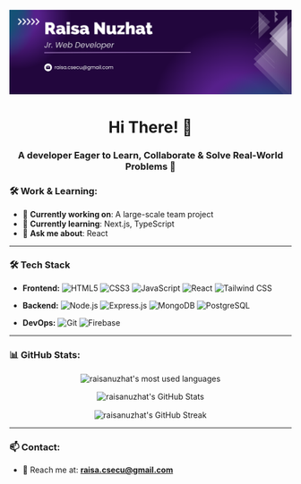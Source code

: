 

<!--
**RaisaNuzhat/RaisaNuzhat** is a ✨ _special_ ✨ repository because its `README.md` (this file) appears on your GitHub profile.

Here are some ideas to get you started:

- 🔭 I’m currently working on ...
- 🌱 I’m currently learning ...
- 👯 I’m looking to collaborate on ...
- 🤔 I’m looking for help with ...
- 💬 Ask me about ...
- 📫 How to reach me: ...
- 😄 Pronouns: ...
- ⚡ Fun fact: ...
-->
![Header](./git_banner.png)

<h1 align="center">Hi There! 👋</h1>
<h3 align="center"> A developer Eager to Learn, Collaborate & Solve Real-World Problems 🌱</h3>

### 🛠 Work & Learning:
- 🔭 **Currently working on**: A large-scale team project
- 🌱 **Currently learning**: Next.js, TypeScript
- 💬 **Ask me about**: React

---

### 🛠️ Tech Stack

- **Frontend:** ![HTML5](https://img.shields.io/badge/-HTML5-E34F26?logo=html5&logoColor=white&style=flat) ![CSS3](https://img.shields.io/badge/-CSS3-1572B6?logo=css3&logoColor=white&style=flat) ![JavaScript](https://img.shields.io/badge/-JavaScript-F7DF1E?logo=javascript&logoColor=black&style=flat) ![React](https://img.shields.io/badge/-React-61DAFB?logo=react&logoColor=white&style=flat) ![Tailwind CSS](https://img.shields.io/badge/-Tailwind%20CSS-38B2AC?logo=tailwind-css&logoColor=white&style=flat)

- **Backend:** ![Node.js](https://img.shields.io/badge/-Node.js-339933?logo=node.js&logoColor=white&style=flat) ![Express.js](https://img.shields.io/badge/-Express.js-000000?logo=express&logoColor=white&style=flat) ![MongoDB](https://img.shields.io/badge/-MongoDB-47A248?logo=mongodb&logoColor=white&style=flat) ![PostgreSQL](https://img.shields.io/badge/-PostgreSQL-336791?logo=postgresql&logoColor=white&style=flat)

- **DevOps:** ![Git](https://img.shields.io/badge/-Git-F05032?logo=git&logoColor=white&style=flat) ![Firebase](https://img.shields.io/badge/-Firebase-FFCA28?logo=firebase&logoColor=black&style=flat)




---

### 📊 GitHub Stats:
<p align="center">
  <img align="center" src="https://github-readme-stats.vercel.app/api/top-langs?username=raisanuzhat&show_icons=true&locale=en&layout=compact" alt="raisanuzhat's most used languages" />
</p>
<p align="center">
  <img align="center" src="https://github-readme-stats.vercel.app/api?username=raisanuzhat&show_icons=true&locale=en" alt="raisanuzhat's GitHub Stats" />
</p>
<p align="center">
  <img align="center" src="https://github-readme-streak-stats.herokuapp.com/?user=raisanuzhat" alt="raisanuzhat's GitHub Streak" />
</p>

---

### 📫 Contact:
- 📧 Reach me at: **raisa.csecu@gmail.com**


